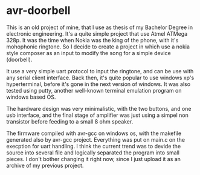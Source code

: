# avr-doorbell
This is an old project of mine, that I use as thesis of my Bachelor Degree in electronic engineering. It's a quite simple project that use Atmel ATMega 328p. It was the time when Nokia was the king of the phone, with it's mohophonic ringtone. So I decide to create a project in which use a nokia style composer as an input to modify the song for a simple device (doorbell).

It use a very simple uart protocol to input the ringtone, and can be use with any serial client interface. Back then, it's quite popular to use windows xp's hyperterminal, before it's gone in the next version of windows. It was also tested using putty, another well-known terminal emulation program on windows based OS.

The hardware design was very minimalistic, with the two buttons, and one usb interface, and the final stage of amplifier was just using a simpel non transistor before feeding to a small 8 ohm speaker.

The firmware compiled with avr-gcc on windows os, with the makefile generated also by avr-gcc project. Everything was put on main.c on the execption for uart handling. I think the current trend was to devide the source into several file and logically separated the program into small pieces. I don't bother changing it right now, since I just upload it as an archive of my previous project.
